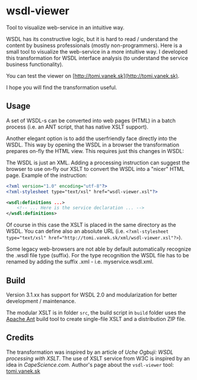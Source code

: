 # wsdl-viewer

Tool to visualize web-service in an intuitive way.

WSDL has its constructive logic, but it is hard to read / understand the content by business professionals (mostly non-programmers). Here is a small tool to visualize the web-service in a more intuitive way. I developed this transformation for WSDL interface analysis (to understand the service business functionality).

You can test the viewer on [http://tomi.vanek.sk](http://tomi.vanek.sk).

I hope you will find the transformation useful.

## Usage

A set of WSDL-s can be converted into web pages (HTML) in a batch process (i.e. an ANT script, that has native XSLT support).

Another elegant option is to add the userfriendly face directly into the WSDL. This way by opening the WSDL in a browser the transformation prepares on-fly the HTML view. This requires just this changes in WSDL:

The WSDL is just an XML. Adding a processing instruction can suggest the browser to use on-fly our XSLT to convert the WSDL into a "nicer" HTML page. Example of the instruction:

``` xml
<?xml version="1.0" encoding="utf-8"?>
<?xml-stylesheet type="text/xsl" href="wsdl-viewer.xsl"?>

<wsdl:definitions ...>
    <!-- ... Here is the service declaration ... -->
</wsdl:definitions>
```

Of course in this case the XSLT is placed in the same directory as the WSDL. You can define also an absolute URL (i.e. `<?xml-stylesheet type="text/xsl" href="http://tomi.vanek.sk/xml/wsdl-viewer.xsl"?>`).

Some legacy web-browsers are not able by default automatically recognize the .wsdl file type (suffix). For the type recognition the WSDL file has to be renamed by adding the suffix .xml - i.e. myservice.wsdl.xml.

## Build

Version 3.1.xx has support for WSDL 2.0 and modularization for better development / maintenance.

The modular XSLT is in folder `src`, the build script in `build` folder uses the [Apache Ant](https://ant.apache.org/) build tool to create single-file XSLT and a distribution ZIP file.

## Credits

The transformation was inspired by an article of _Uche Ogbuji: WSDL processing with XSLT_.
The use of XSLT service from W3C is inspired by an idea in _CapeScience.com_.
Author's page about the `vsdl-viewer` tool: [tomi.vanek.sk](http://tomi.vanek.sk/)
